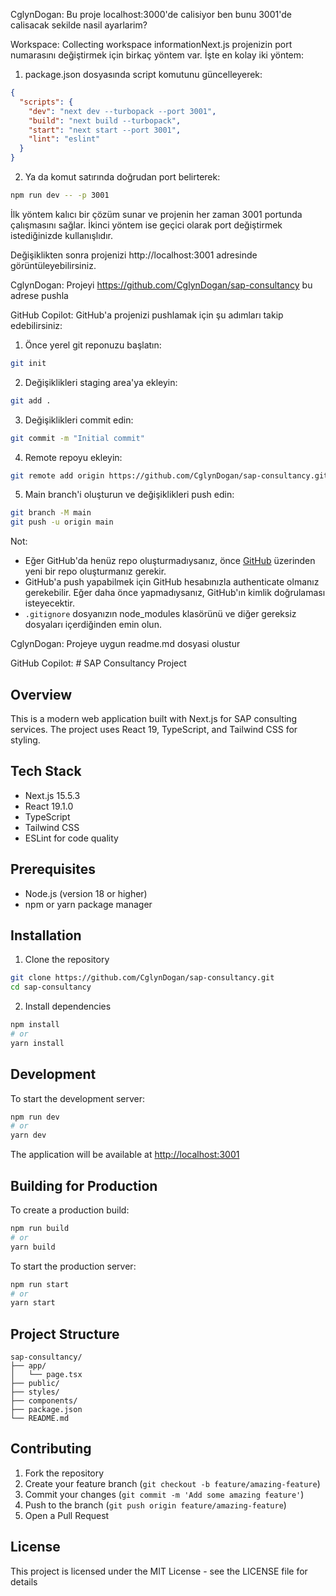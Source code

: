 CglynDogan: Bu proje localhost:3000'de calisiyor ben bunu 3001'de calisacak sekilde nasil ayarlarim?

Workspace: Collecting workspace informationNext.js projenizin port numarasını değiştirmek için birkaç yöntem var. İşte en kolay iki yöntem:

1. package.json dosyasında script komutunu güncelleyerek:

```json
{
  "scripts": {
    "dev": "next dev --turbopack --port 3001",
    "build": "next build --turbopack",
    "start": "next start --port 3001",
    "lint": "eslint"
  }
}
```

2. Ya da komut satırında doğrudan port belirterek:

```sh
npm run dev -- -p 3001
```

İlk yöntem kalıcı bir çözüm sunar ve projenin her zaman 3001 portunda çalışmasını sağlar. İkinci yöntem ise geçici olarak port değiştirmek istediğinizde kullanışlıdır.

Değişiklikten sonra projenizi http://localhost:3001 adresinde görüntüleyebilirsiniz.

CglynDogan: Projeyi https://github.com/CglynDogan/sap-consultancy bu adrese pushla

GitHub Copilot: GitHub'a projenizi pushlamak için şu adımları takip edebilirsiniz:

1. Önce yerel git reponuzu başlatın:

```bash
git init
```

2. Değişiklikleri staging area'ya ekleyin:

```bash
git add .
```

3. Değişiklikleri commit edin:

```bash
git commit -m "Initial commit"
```

4. Remote repoyu ekleyin:

```bash
git remote add origin https://github.com/CglynDogan/sap-consultancy.git
```

5. Main branch'i oluşturun ve değişiklikleri push edin:

```bash
git branch -M main
git push -u origin main
```

Not:

- Eğer GitHub'da henüz repo oluşturmadıysanız, önce [GitHub](https://github.com/new) üzerinden yeni bir repo oluşturmanız gerekir.
- GitHub'a push yapabilmek için GitHub hesabınızla authenticate olmanız gerekebilir. Eğer daha önce yapmadıysanız, GitHub'ın kimlik doğrulaması isteyecektir.
- `.gitignore` dosyanızın node_modules klasörünü ve diğer gereksiz dosyaları içerdiğinden emin olun.

CglynDogan: Projeye uygun readme.md dosyasi olustur

GitHub Copilot: # SAP Consultancy Project

## Overview

This is a modern web application built with Next.js for SAP consulting services. The project uses React 19, TypeScript, and Tailwind CSS for styling.

## Tech Stack

- Next.js 15.5.3
- React 19.1.0
- TypeScript
- Tailwind CSS
- ESLint for code quality

## Prerequisites

- Node.js (version 18 or higher)
- npm or yarn package manager

## Installation

1. Clone the repository

```bash
git clone https://github.com/CglynDogan/sap-consultancy.git
cd sap-consultancy
```

2. Install dependencies

```bash
npm install
# or
yarn install
```

## Development

To start the development server:

```bash
npm run dev
# or
yarn dev
```

The application will be available at [http://localhost:3001](http://localhost:3001)

## Building for Production

To create a production build:

```bash
npm run build
# or
yarn build
```

To start the production server:

```bash
npm run start
# or
yarn start
```

## Project Structure

```
sap-consultancy/
├── app/
│   └── page.tsx
├── public/
├── styles/
├── components/
├── package.json
└── README.md
```

## Contributing

1. Fork the repository
2. Create your feature branch (`git checkout -b feature/amazing-feature`)
3. Commit your changes (`git commit -m 'Add some amazing feature'`)
4. Push to the branch (`git push origin feature/amazing-feature`)
5. Open a Pull Request

## License

This project is licensed under the MIT License - see the LICENSE file for details
